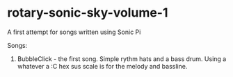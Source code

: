 # rotary-sonic-sky-volume-1
A first attempt for songs written using Sonic Pi

Songs:
1. BubbleClick - the first song. Simple rythm hats and a bass drum. Using a whatever a :C hex sus scale is for the melody and bassline.
